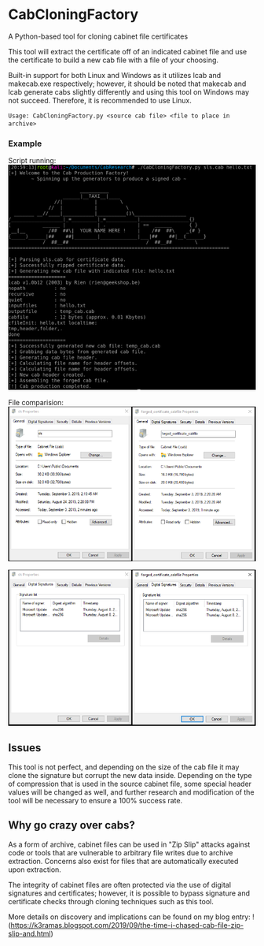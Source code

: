 # CabCloningFactory
A Python-based tool for cloning cabinet file certificates

This tool will extract the certificate off of an indicated cabinet file and use the certificate to build a new cab file with a file of your choosing.

Built-in support for both Linux and Windows as it utilizes lcab and makecab.exe respectively; however, it should be noted that makecab and lcab generate cabs slightly differently and using this tool on Windows may not succeed. Therefore, it is recommended to use Linux.  

```
Usage: CabCloningFactory.py <source cab file> <file to place in archive>
```

### Example
Script running:
![Script Image](https://github.com/Keramas/CabCloningFactory/blob/master/Images/CabCloning.png?raw=true)

File comparision:
![Script Image2](https://github.com/Keramas/CabCloningFactory/blob/master/Images/File_Compare.PNG?raw=true)

![Script Image3](https://github.com/Keramas/CabCloningFactory/blob/master/Images/cert_match.PNG?raw=true)


## Issues
This tool is not perfect, and depending on the size of the cab file it may clone the signature but corrupt the new data inside. Depending on the type of compression that is used in the source cabinet file, some special header values will be changed as well, and further research and modification of the tool will be necessary to ensure a 100% success rate. 


## Why go crazy over cabs?

As a form of archive, cabinet files can be used in "Zip Slip" attacks against code or tools that are vulnerable to arbitrary file writes due to archive extraction. Concerns also exist for files that are automatically executed upon extraction.

The integrity of cabinet files are often protected via the use of digital signatures and certificates; however, it is possible to bypass signature and certificate checks through cloning techniques such as this tool.

More details on discovery and implications can be found on my blog entry: !(https://k3ramas.blogspot.com/2019/09/the-time-i-chased-cab-file-zip-slip-and.html)
